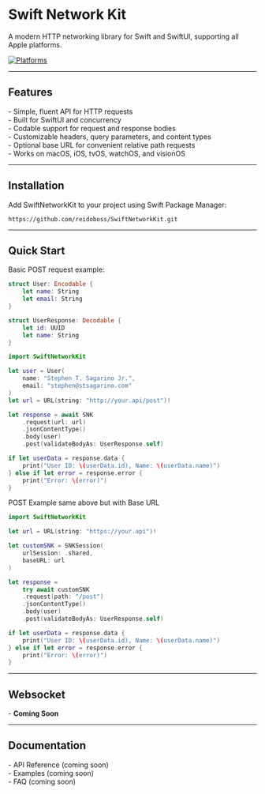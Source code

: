 
# Swift Network Kit

A modern HTTP networking library for Swift and SwiftUI, supporting all Apple platforms.

[![Platforms](https://img.shields.io/badge/Platforms-macOS_iOS_tvOS_watchOS_visionOS-yellowgreen?style=flat-square)](https://img.shields.io/badge/Platforms-macOS_iOS_tvOS_watchOS_visionOS-green?style=flat-square)


---

## Features

\- Simple, fluent API for HTTP requests  
\- Built for SwiftUI and concurrency  
\- Codable support for request and response bodies  
\- Customizable headers, query parameters, and content types  
\- Optional base URL for convenient relative path requests  
\- Works on macOS, iOS, tvOS, watchOS, and visionOS

---

## Installation

Add SwiftNetworkKit to your project using Swift Package Manager:

```
https://github.com/reidoboss/SwiftNetworkKit.git
```

---

## Quick Start

Basic POST request example:
```swift
struct User: Encodable {
    let name: String
    let email: String
}

struct UserResponse: Decodable {
    let id: UUID
    let name: String
}
```

```swift
import SwiftNetworkKit

let user = User(
    name: "Stephen T. Sagarino Jr.",
    email: "stephen@stsagarino.com"
)
let url = URL(string: "http://your.api/post")!

let response = await SNK
    .request(url: url)
    .jsonContentType()
    .body(user)
    .post(validateBodyAs: UserResponse.self)

if let userData = response.data {
    print("User ID: \(userData.id), Name: \(userData.name)")
} else if let error = response.error {
    print("Error: \(error)")
}
```
POST Example same above but with Base URL
```swift
import SwiftNetworkKit

let url = URL(string: "https://your.api")!

let customSNK = SNKSession(
    urlSession: .shared,
    baseURL: url
)

let response =
    try await customSNK
    .request(path: "/post")
    .jsonContentType()
    .body(user)
    .post(validateBodyAs: UserResponse.self)

if let userData = response.data {
    print("User ID: \(userData.id), Name: \(userData.name)")
} else if let error = response.error {
    print("Error: \(error)")
}
```

---

## Websocket
\- **Coming Soon**

---

## Documentation

\- API Reference (coming soon)  
\- Examples (coming soon)  
\- FAQ (coming soon)
